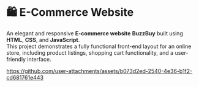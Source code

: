 # 🛍️ E-Commerce Website

An elegant and responsive **E-commerce website** **BuzzBuy** built using **HTML**, **CSS**, and **JavaScript**.  
This project demonstrates a fully functional front-end layout for an online store, including product listings, shopping cart functionality, and a user-friendly interface.

https://github.com/user-attachments/assets/b073d2ed-2540-4e36-b1f2-cd681761e443

